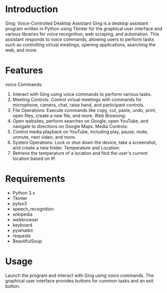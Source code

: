 # Introduction
Ging: Voice-Controlled Desktop Assistant
Ging is a desktop assistant program written in Python using Tkinter for the graphical user interface and various libraries for voice recognition, web scraping, and automation. This assistant responds to voice commands, allowing users to perform tasks such as controlling virtual meetings, opening applications, searching the web, and more.

# Features
voice Commands: 
1. Interact with Ging using voice commands to perform various tasks.
2. Meeting Controls: 
Control virtual meetings with commands for microphone, camera, chat, raise hand, and participant controls.
3. File Operations: 
Execute commands like copy, cut, paste, undo, print, open files, create a new file, and more.
Web Browsing: 
4. Open websites, perform searches on Google, open YouTube, and navigate to directions on Google Maps.
Media Controls: 
5. Control media playback on YouTube, including play, pause, mute, unmute, next video, and more.
6. System Operations: 
Lock or shut down the device, take a screenshot, and create a new folder.
Temperature and Location: 
7. Retrieve the temperature of a location and find the user's current location based on IP.

# Requirements
- Python 3.x
- Tkinter
- pytsx3
- speech_recognition
- wikipedia
- webbrowser
- keyboard
- pywhatkit
- requests
- BeautifulSoup

# Usage
Launch the program and interact with Ging using voice commands.
The graphical user interface provides buttons for common tasks and an exit button.


